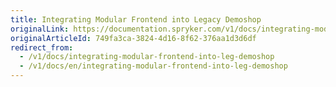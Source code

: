 ```yaml
---
title: Integrating Modular Frontend into Legacy Demoshop
originalLink: https://documentation.spryker.com/v1/docs/integrating-modular-frontend-into-leg-demoshop
originalArticleId: 749fa3ca-3824-4d16-8f62-376aa1d3d6df
redirect_from:
  - /v1/docs/integrating-modular-frontend-into-leg-demoshop
  - /v1/docs/en/integrating-modular-frontend-into-leg-demoshop
---
```



